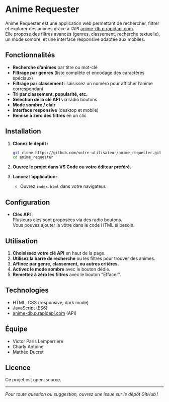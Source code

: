 # Anime Requester

Anime Requester est une application web permettant de rechercher, filtrer et explorer des animes grâce à l’API [anime-db.p.rapidapi.com](https://rapidapi.com/).  
Elle propose des filtres avancés (genres, classement, recherche textuelle), un mode sombre, et une interface responsive adaptée aux mobiles.

## Fonctionnalités

- **Recherche d’animes** par titre ou mot-clé
- **Filtrage par genres** (liste complète et encodage des caractères spéciaux)
- **Filtrage par classement** : saisissez un numéro pour afficher l’anime correspondant
- **Tri par classement, popularité, etc.**
- **Sélection de la clé API** via radio boutons
- **Mode sombre / clair**
- **Interface responsive** (desktop et mobile)
- **Remise à zéro des filtres** en un clic

## Installation

1. **Clonez le dépôt :**
   ```bash
   git clone https://github.com/votre-utilisateur/anime_requester.git
   cd anime_requester
   ```

2. **Ouvrez le projet dans VS Code ou votre éditeur préféré.**

3. **Lancez l’application :**
   - Ouvrez `index.html` dans votre navigateur.

## Configuration

- **Clés API** :  
  Plusieurs clés sont proposées via des radio boutons.  
  Vous pouvez ajouter la vôtre dans le code HTML si besoin.

## Utilisation

1. **Choisissez votre clé API** en haut de la page.
2. **Utilisez la barre de recherche** ou les filtres pour trouver des animes.
3. **Affinez par genre, classement, ou autres critères.**
4. **Activez le mode sombre** avec le bouton dédié.
5. **Remettez à zéro les filtres** avec le bouton "Effacer".

## Technologies

- HTML, CSS (responsive, dark mode)
- JavaScript (ES6)
- [anime-db.p.rapidapi.com](https://rapidapi.com/) (API)

## Équipe

- Victor Paris Lemperriere
- Charly Antoine
- Mathéo Ducret

## Licence

Ce projet est open-source.  

---

*Pour toute question ou suggestion, ouvrez une issue sur le dépôt GitHub !*